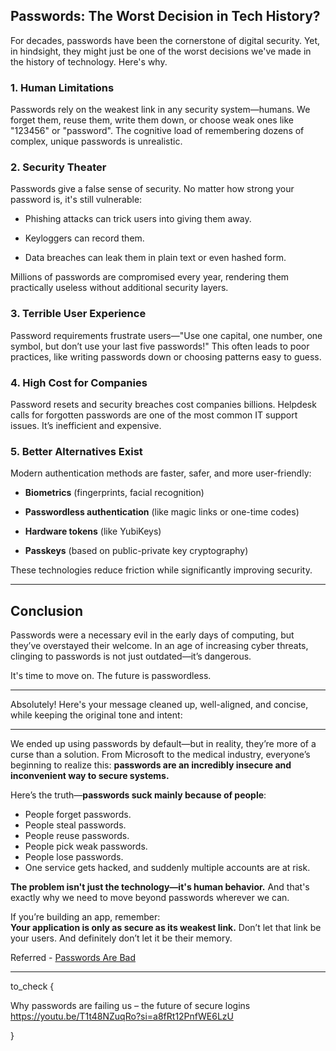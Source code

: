 
## **Passwords: The Worst Decision in Tech History?**

For decades, passwords have been the cornerstone of digital security. Yet, in hindsight, they might just be one of the worst decisions we've made in the history of technology. Here's why.

### 1. **Human Limitations**

Passwords rely on the weakest link in any security system—humans. We forget them, reuse them, write them down, or choose weak ones like "123456" or "password". The cognitive load of remembering dozens of complex, unique passwords is unrealistic.

### 2. **Security Theater**

Passwords give a false sense of security. No matter how strong your password is, it's still vulnerable:

- Phishing attacks can trick users into giving them away.
    
- Keyloggers can record them.
    
- Data breaches can leak them in plain text or even hashed form.
    

Millions of passwords are compromised every year, rendering them practically useless without additional security layers.

### 3. **Terrible User Experience**

Password requirements frustrate users—"Use one capital, one number, one symbol, but don’t use your last five passwords!" This often leads to poor practices, like writing passwords down or choosing patterns easy to guess.

### 4. **High Cost for Companies**

Password resets and security breaches cost companies billions. Helpdesk calls for forgotten passwords are one of the most common IT support issues. It’s inefficient and expensive.

### 5. **Better Alternatives Exist**

Modern authentication methods are faster, safer, and more user-friendly:

- **Biometrics** (fingerprints, facial recognition)
    
- **Passwordless authentication** (like magic links or one-time codes)
    
- **Hardware tokens** (like YubiKeys)
    
- **Passkeys** (based on public-private key cryptography)
    

These technologies reduce friction while significantly improving security.

---

## **Conclusion**

Passwords were a necessary evil in the early days of computing, but they’ve overstayed their welcome. In an age of increasing cyber threats, clinging to passwords is not just outdated—it’s dangerous.

It's time to move on. The future is passwordless.



---


Absolutely! Here's your message cleaned up, well-aligned, and concise, while keeping the original tone and intent:

---

We ended up using passwords by default—but in reality, they’re more of a curse than a solution. From Microsoft to the medical industry, everyone’s beginning to realize this: **passwords are an incredibly insecure and inconvenient way to secure systems.**

Here’s the truth—**passwords suck mainly because of people**:

- People forget passwords.
- People steal passwords.
- People reuse passwords.
- People pick weak passwords.
- People lose passwords.
- One service gets hacked, and suddenly multiple accounts are at risk.


**The problem isn't just the technology—it's human behavior.** And that's exactly why we need to move beyond passwords wherever we can.

If you’re building an app, remember:  
**Your application is only as secure as its weakest link.** Don’t let that link be your users. And definitely don’t let it be their memory.


Referred - [Passwords Are Bad](https://youtube.com/shorts/KJGn2vJwiyg?si=o_2zr4AniKGwEudT)

---



to_check
{

Why passwords are failing us – the future of secure logins	https://youtu.be/T1t48NZuqRo?si=a8fRt12PnfWE6LzU

}
